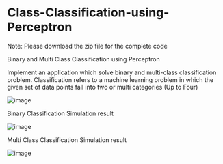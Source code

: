 # Class-Classification-using-Perceptron
Note: Please download the zip file for the complete code

Binary and Multi Class Classification using Perceptron

Implement an application which solve binary and multi-class classification problem. Classification refers to a machine learning problem in which the given set of data points fall into two or multi categories (Up to Four)

![image](https://user-images.githubusercontent.com/42114538/211138766-eaa737dd-d764-467d-8e19-fcb35cfb312f.png)

Binary Classification Simulation result

![image](https://user-images.githubusercontent.com/42114538/211138788-9515ecac-9ac6-462b-b6d0-7d5cbac15853.png)

Multi Class Classification Simulation result

![image](https://user-images.githubusercontent.com/42114538/211138836-0d8eb91b-04d9-48fc-959d-9336b943f5b9.png)
